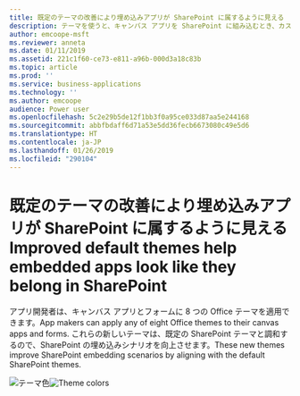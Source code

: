 ```yaml
---
title: 既定のテーマの改善により埋め込みアプリが SharePoint に属するように見える
description: テーマを使うと、キャンバス アプリを SharePoint に組み込むとき、カスタマイズされたフォームでも Web パーツでも、外観が非常にマッチします。
author: emcoope-msft
ms.reviewer: anneta
ms.date: 01/11/2019
ms.assetid: 221c1f60-ce73-e811-a96b-000d3a18c83b
ms.topic: article
ms.prod: ''
ms.service: business-applications
ms.technology: ''
ms.author: emcoope
audience: Power user
ms.openlocfilehash: 5c2e29b5de12f1bb3f0a95ce033d87aa5e244168
ms.sourcegitcommit: abbfbdaff6d71a53e5dd36fecb6673080c49e5d6
ms.translationtype: HT
ms.contentlocale: ja-JP
ms.lasthandoff: 01/26/2019
ms.locfileid: "290104"
---
```

# <a name="improved-default-themes-help-embedded-apps-look-like-they-belong-in-sharepoint"></a><span data-ttu-id="e92ea-103">既定のテーマの改善により埋め込みアプリが SharePoint に属するように見える</span><span class="sxs-lookup"><span data-stu-id="e92ea-103">Improved default themes help embedded apps look like they belong in SharePoint</span></span>




<span data-ttu-id="e92ea-104">アプリ開発者は、キャンバス アプリとフォームに 8 つの Office テーマを適用できます。</span><span class="sxs-lookup"><span data-stu-id="e92ea-104">App makers can apply any of eight Office themes to their canvas apps and forms.</span></span> <span data-ttu-id="e92ea-105">これらの新しいテーマは、既定の SharePoint テーマと調和するので、SharePoint の埋め込みシナリオを向上させます。</span><span class="sxs-lookup"><span data-stu-id="e92ea-105">These new themes improve SharePoint embedding scenarios by aligning with the default SharePoint themes.</span></span>

<span data-ttu-id="e92ea-106">![テーマ色](media/ThemeColors.jpg  "テーマ色")</span><span class="sxs-lookup"><span data-stu-id="e92ea-106">![Theme colors](media/ThemeColors.jpg  "Theme colors")</span></span>